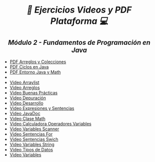 **_<h1 align="center">:vulcan_salute: Ejercicios Videos y PDF Plataforma :computer:</h1>_**
**_<h2 align="center">Módulo 2 - Fundamentos de Programación en Java</h2>_**

- [PDF Arreglos y Colecciones](https://github.com/KathyAlde21/ejerciciosPlataformaAppsMoviles/tree/master/src/pdfArreglosyColecciones)
- [PDF Ciclos en Java](https://github.com/KathyAlde21/ejerciciosPlataformaAppsMoviles/tree/master/src/pdfCiclosEnJava)
- [PDF Entorno Java y Math](https://github.com/KathyAlde21/ejerciciosPlataformaAppsMoviles/tree/master/src/pdfEntornoJava)
- []()
- [Video Arraylist](https://github.com/KathyAlde21/ejerciciosPlataformaAppsMoviles/tree/master/src/videoArrayList)
- [Video Arreglos](https://github.com/KathyAlde21/ejerciciosPlataformaAppsMoviles/tree/master/src/videoArreglos)
- [Video Buenas Prácticas](https://github.com/KathyAlde21/ejerciciosPlataformaAppsMoviles/tree/master/src/videoBuenasPracticas)
- [Video Depuración]()
- [Video Desarrollo]()
- [Video Expresiones y Sentencias](https://github.com/KathyAlde21/ejerciciosPlataformaAppsMoviles/tree/master/src/videoExpresionesySentenciasIf)
- [Video JavaDoc]()
- [Video Clase Math](https://github.com/KathyAlde21/ejerciciosPlataformaAppsMoviles/tree/master/src/videoMath)
- [Video Calculadora Operadores Variables](https://github.com/KathyAlde21/ejerciciosPlataformaAppsMoviles/tree/master/src/videoOperadoresVariables)
- [Video Variables Scanner](https://github.com/KathyAlde21/ejerciciosPlataformaAppsMoviles/tree/master/src/videoScanner)
- [Video Sentencias For](https://github.com/KathyAlde21/ejerciciosPlataformaAppsMoviles/tree/master/src/videoSentenciasFor)
- [Video Sentencias Swich](https://github.com/KathyAlde21/ejerciciosPlataformaAppsMoviles/tree/master/src/videoSentenciasSwich)
- [Video Variables String](https://github.com/KathyAlde21/ejerciciosPlataformaAppsMoviles/tree/master/src/videoString)
- [Video Tipos de Datos](https://github.com/KathyAlde21/ejerciciosPlataformaAppsMoviles/tree/master/src/videoTiposDeDatos)
- [Video Variables](https://github.com/KathyAlde21/ejerciciosPlataformaAppsMoviles/tree/master/src/videoVariables)

















